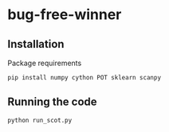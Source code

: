 # bug-free-winner

## Installation
Package requirements

```
pip install numpy cython POT sklearn scanpy
```

## Running the code

```
python run_scot.py
```